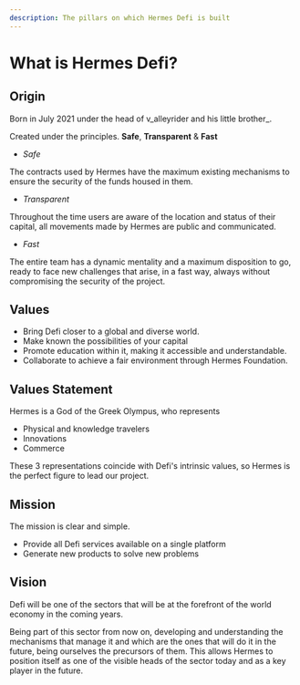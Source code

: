 ```yaml
---
description: The pillars on which Hermes Defi is built
---
```


# What is Hermes Defi?

## Origin

Born in July 2021 under the head of v_alleyrider and his little brother_.

Created under the principles. **Safe**, **Transparent** & **Fast**

* _Safe_

The contracts used by Hermes have the maximum existing mechanisms to ensure the security of the funds housed in them.&#x20;

* _Transparent_

Throughout the time users are aware of the location and status of their capital, all movements made by Hermes are public and communicated.

* _Fast_

The entire team has a dynamic mentality and a maximum disposition to go, ready to face new challenges that arise, in a fast way, always without compromising the security of the project.

## Values

* Bring Defi closer to a global and diverse world.&#x20;
* Make known the possibilities of your capital&#x20;
* Promote education within it, making it accessible and understandable.&#x20;
* Collaborate to achieve a fair environment through Hermes Foundation.

## Values Statement

Hermes is a God of the Greek Olympus, who represents

* Physical and knowledge travelers
* Innovations&#x20;
* Commerce

These 3 representations coincide with Defi's intrinsic values, so Hermes is the perfect figure to lead our project.

## **Mission**

The mission is clear and simple.

* Provide all Defi services available on a single platform
* Generate new products to solve new problems

## Vision

Defi will be one of the sectors that will be at the forefront of the world economy in the coming years.

Being part of this sector from now on, developing and understanding the mechanisms that manage it and which are the ones that will do it in the future, being ourselves the precursors of them. This allows Hermes to position itself as one of the visible heads of the sector today and as a key player in the future.

